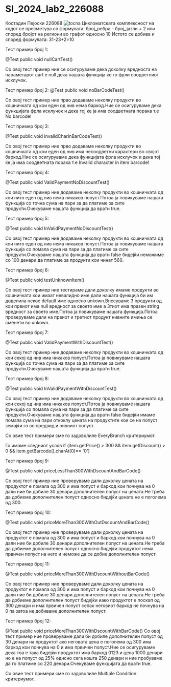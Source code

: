 # SI_2024_lab2_226088
Костадин Пејоски 226088
![tocna](https://github.com/Kostadin-Pejoski/SI_2024_lab2_226088/assets/94937416/a9865792-ec23-4edd-9ff2-e3fba9b076e5)
Цикломатската комплексност на кодот се пресметува со формулата: број_ребра - број_јазли + 2 или според бројот на региони во графот односно 10
Истото се добива и според формулата: 31-23+2=10


Тест пример број 1:

@Test
    public void nullCartTest()
    
Со овој тест пример ние се осигуруваме дека доколку вредноста на параметарот cart е null дека нашата функција ќе го фрли соодветниот исклучок.

Тест пример број 2:
@Test
public void noBarCodeTest()

Со овој тест пример ние прво додаваме неколку продукти во кошничката од кои еден од нив нема баркод.Ние се осигуруваме дека функцијата фрла исклучок и дека тој ќе ја има соодветната порака т.е No barcode!

Тест пример број 3:

@Test
    public void invalidCharInBarCodeTest()


Со овој тест пример ние прво додаваме неколку продукти во кошничката од кои еден од нив има несоодветни карактери во својот баркод.Ние се осигуруваме дека функцијата фрла исклучок и дека тој ќе ја има соодветната порака т.е Invalid character in item barcode!


Тест пример број 4:

@Test
    public void ValidPaymentNoDiscountTest()

Со овој тест пример ние додаваме неколку продукти во кошничката од кои нито еден од нив нема никаков попуст.Потоа ја повикуваме нашата функција со точна сума на пари за да платиме за сите продукти.Очекуваме нашата функција да врати true.

Тест пример број 5:

 @Test
    public void InValidPaymentNoDiscountTest()
    
Со овој тест пример ние додаваме неколку продукти во кошничката од кои нито еден од нив нема никаков попуст.Потоа ја повикуваме нашата функција со помала сума на пари за да платиме за сите продукти.Очекуваме нашата функција да врати false бидејќи неможиме со 100 денари да платиме за продукти кои чинат 560.

Тест пример број 6:

@Test
    public void testUnknownItem()

Со овој тест пример ние тестираме дали доколку имаме продукти во кошничката кои имаат невалидно име дали нашата функција би им доделила некое default име односно unkown.Внесуваме 3 продукти од кои првиот има null вредност за своето име а 3тиот има празен string вредност за своето име.Потоа ја повикуваме нашата функција.Потоа проверуваме дали на првиот и третиот продукт нивните имиња се сменети во unkown. 
    
Тест пример број 7:

@Test
    public void ValidPaymentWithDiscountTest()


Со овој тест пример ние додаваме неколку продукти во кошничката од кои секој од нив има никаков попуст.Потоа ја повикуваме нашата функција со точна сума на пари за да платиме за сите продукти.Очекуваме нашата функција да врати true.


Тест пример број 8:

@Test
    public void InValidPaymentWithDiscountTest()

Со овој тест пример ние додаваме неколку продукти во кошничката од кои секој од нив има никаков попуст.Потоа ја повикуваме нашата функција со помала сума на пари за да платиме за сите продукти.Очекуваме нашата функција да врати false бидејќи имаме помала сума на пари откоклу цената на продуктите кои се на попуст земајќи го во предвид и нивниот попуст.

Со овие тест примери сме го задоволиле EveryBranch критериумот.


Го имаме следниот услов
if (item.getPrice() > 300 && item.getDiscount() > 0 && item.getBarcode().charAt(0)== '0')

Тест пример број 9:

   @Test
    public void priceLessThan300WithDscountAndBarCode()

Со овој тест пример ние проверуваме дали доколку цената на продуктот е помала од 300 и има попуст и баркод кои почнува на 0 дали ние би добиле 30 денари дополнителен попуст на цената.Не треба да добиеме дополнителен попуст односно бидејќи цената не е поголема од 300.


Тест пример број 10:

@Test
    public void priceMoreThan300WithOutDscountAndBarCode()

Со овој тест пример ние проверуваме дали доколку цената на продуктот е помала од 300 и има попуст и баркод кои почнува на 0 дали ние би добиле 30 денари дополнителен попуст на цената.Не треба да добиеме дополнителен попуст односно бидејќи продуктот нема првичен попуст на него и неможе да се добие дополнителен попуст.

Тест пример број 11:

   @Test
    public void priceMoreThan300WithDscountWithoutBarCode()

Со овој тест пример ние проверуваме дали доколку цената на продуктот е помала од 300 и има попуст и баркод кои почнува на 0 дали ние би добиле 30 денари дополнителен попуст на цената.Не треба да добиеме дополнителен попуст бидејќи иако продуктот е поскап од 300 денари и има првичен попуст сепак неговиот баркод не почнува на 0 па затоа не добиваме дополнителен попуст.

Тест пример број 12:

@Test
    public void priceMoreThan300WithDscountWithBarCode()
Со овој тест пример ние проверуваме дали би добиле дополнителен попуст од 30 денари на продуктот ако неговата цена е поголема од 300 има баркод кои почнува на 0 и има првичен попуст.Ние се осигуруваме дека тоа е така бидејќи продуктот има баркод 0123 и цена 1000 денари но е на попуст од 25% однсно сега кошта 250 денари и ние пробуваме да го платиме со 220 денари.Очекуваме функцијата да врати true.


Со овие тест примери сме го задоволиле Multiple Condition  критериумот.
